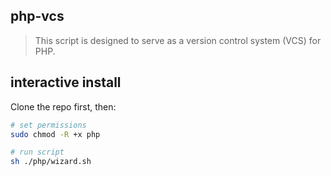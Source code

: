 ## php-vcs
> This script is designed to serve as a version control system (VCS) for PHP.

## interactive install

Clone the repo first, then:
```bash
# set permissions
sudo chmod -R +x php

# run script
sh ./php/wizard.sh
```
